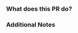 <!--
Thanks for contributing to this repository.
To help us review your PR, please fill out the template below. Any pull request that does not include enough information to be reviewed in a timely
manner may be closed at the maintainers' discretion.
-->

### What does this PR do?

<!--

What inspired you to submit this pull request?
Link to the issue describing the bug that you're fixing.

We must be able to understand the design of your change from this description.
If we can't get a good idea of what the code will be doing from the description here, the pull request may be closed at the maintainers' discretion.
Keep in mind that the maintainer reviewing this PR may not be familiar with or have worked with the code here recently, so please walk us through the concepts.

-->

### Additional Notes

<!-- Anything else we should know when reviewing? -->
